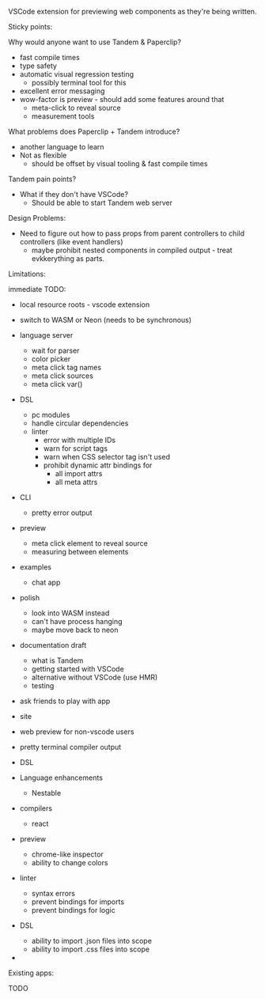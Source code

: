 VSCode extension for previewing web components as they're being written.

Sticky points:

Why would anyone want to use Tandem & Paperclip?

- fast compile times
- type safety
- automatic visual regression testing
  - possibly terminal tool for this
- excellent error messaging
- wow-factor is preview - should add some features around that
  - meta-click to reveal source
  - measurement tools

What problems does Paperclip + Tandem introduce?

- another language to learn
- Not as flexible
  - should be offset by visual tooling & fast compile times

Tandem pain points?

- What if they don't have VSCode?
  - Should be able to start Tandem web server

Design Problems:

- Need to figure out how to pass props from parent controllers to child controllers (like event handlers)
  - maybe prohibit nested components in compiled output - treat evkkerything as parts.

Limitations:

immediate TODO:

- local resource roots - vscode extension

- switch to WASM or Neon (needs to be synchronous)

- language server

  - wait for parser
  - color picker
  - meta click tag names
  - meta click sources
  - meta click var()

- DSL

  - pc modules
  - handle circular dependencies
  - linter
    - error with multiple IDs
    - warn for script tags
    - warn when CSS selector tag isn't used
    - prohibit dynamic attr bindings for
      - all import attrs
      - all meta attrs

- CLI

  - pretty error output

- preview

  - meta click element to reveal source
  - measuring between elements

- examples

  - chat app

- polish

  - look into WASM instead
  - can't have process hanging
  - maybe move back to neon

- documentation draft

  - what is Tandem
  - getting started with VSCode
  - alternative without VSCode (use HMR)
  - testing

- ask friends to play with app

- site

* web preview for non-vscode users
* pretty terminal compiler output
* DSL

* Language enhancements
  - Nestable

- compilers
  - react
- preview
  - chrome-like inspector
  - ability to change colors
- linter
  - syntax errors
  - prevent bindings for imports
  - prevent bindings for logic
- DSL

  - ability to import .json files into scope
  - ability to import .css files into scope

-

Existing apps:

TODO
